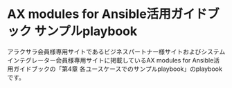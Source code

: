 # AX modules for Ansible活用ガイドブック サンプルplaybook
アラクサラ会員様専用サイトであるビジネスパートナー様サイトおよびシステムインテグレーター会員様専用サイトに掲載しているAX modules for Ansible活用ガイドブックの「第4章 各ユースケースでのサンプルplaybook」のplaybookです。